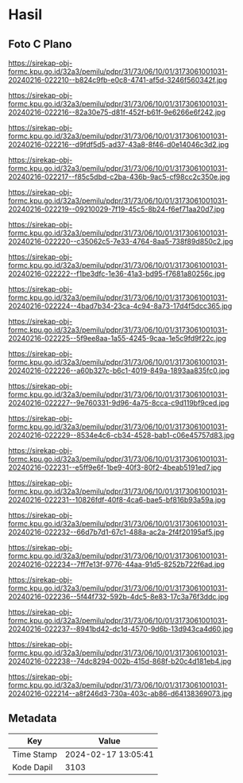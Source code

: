 # Hasil

## Foto C Plano

https://sirekap-obj-formc.kpu.go.id/32a3/pemilu/pdpr/31/73/06/10/01/3173061001031-20240216-022210--b824c9fb-e0c8-4741-af5d-3246f560342f.jpg

https://sirekap-obj-formc.kpu.go.id/32a3/pemilu/pdpr/31/73/06/10/01/3173061001031-20240216-022216--82a30e75-d81f-452f-b61f-9e6266e6f242.jpg

https://sirekap-obj-formc.kpu.go.id/32a3/pemilu/pdpr/31/73/06/10/01/3173061001031-20240216-022216--d9fdf5d5-ad37-43a8-8f46-d0e14046c3d2.jpg

https://sirekap-obj-formc.kpu.go.id/32a3/pemilu/pdpr/31/73/06/10/01/3173061001031-20240216-022217--f85c5dbd-c2ba-436b-9ac5-cf98cc2c350e.jpg

https://sirekap-obj-formc.kpu.go.id/32a3/pemilu/pdpr/31/73/06/10/01/3173061001031-20240216-022219--09210029-7f19-45c5-8b24-f6ef71aa20d7.jpg

https://sirekap-obj-formc.kpu.go.id/32a3/pemilu/pdpr/31/73/06/10/01/3173061001031-20240216-022220--c35062c5-7e33-4764-8aa5-738f89d850c2.jpg

https://sirekap-obj-formc.kpu.go.id/32a3/pemilu/pdpr/31/73/06/10/01/3173061001031-20240216-022222--f1be3dfc-1e36-41a3-bd95-f7681a80256c.jpg

https://sirekap-obj-formc.kpu.go.id/32a3/pemilu/pdpr/31/73/06/10/01/3173061001031-20240216-022224--4bad7b34-23ca-4c94-8a73-17d4f5dcc365.jpg

https://sirekap-obj-formc.kpu.go.id/32a3/pemilu/pdpr/31/73/06/10/01/3173061001031-20240216-022225--5f9ee8aa-1a55-4245-9caa-1e5c9fd9f22c.jpg

https://sirekap-obj-formc.kpu.go.id/32a3/pemilu/pdpr/31/73/06/10/01/3173061001031-20240216-022226--a60b327c-b6c1-4019-849a-1893aa835fc0.jpg

https://sirekap-obj-formc.kpu.go.id/32a3/pemilu/pdpr/31/73/06/10/01/3173061001031-20240216-022227--9e760331-9d96-4a75-8cca-c9d119bf9ced.jpg

https://sirekap-obj-formc.kpu.go.id/32a3/pemilu/pdpr/31/73/06/10/01/3173061001031-20240216-022229--8534e4c6-cb34-4528-bab1-c06e45757d83.jpg

https://sirekap-obj-formc.kpu.go.id/32a3/pemilu/pdpr/31/73/06/10/01/3173061001031-20240216-022231--e5ff9e6f-1be9-40f3-80f2-4beab5191ed7.jpg

https://sirekap-obj-formc.kpu.go.id/32a3/pemilu/pdpr/31/73/06/10/01/3173061001031-20240216-022231--10826fdf-40f8-4ca6-bae5-bf816b93a59a.jpg

https://sirekap-obj-formc.kpu.go.id/32a3/pemilu/pdpr/31/73/06/10/01/3173061001031-20240216-022232--66d7b7d1-67c1-488a-ac2a-2f4f20195af5.jpg

https://sirekap-obj-formc.kpu.go.id/32a3/pemilu/pdpr/31/73/06/10/01/3173061001031-20240216-022234--7ff7e13f-9776-44aa-91d5-8252b722f6ad.jpg

https://sirekap-obj-formc.kpu.go.id/32a3/pemilu/pdpr/31/73/06/10/01/3173061001031-20240216-022236--5f44f732-592b-4dc5-8e83-17c3a76f3ddc.jpg

https://sirekap-obj-formc.kpu.go.id/32a3/pemilu/pdpr/31/73/06/10/01/3173061001031-20240216-022237--8941bd42-dc1d-4570-9d6b-13d943ca4d60.jpg

https://sirekap-obj-formc.kpu.go.id/32a3/pemilu/pdpr/31/73/06/10/01/3173061001031-20240216-022238--74dc8294-002b-415d-868f-b20c4d181eb4.jpg

https://sirekap-obj-formc.kpu.go.id/32a3/pemilu/pdpr/31/73/06/10/01/3173061001031-20240216-022214--a8f246d3-730a-403c-ab86-d64138369073.jpg


## Metadata

| Key        | Value               |
| ---------- | ------------------- |
| Time Stamp | 2024-02-17 13:05:41 |
| Kode Dapil | 3103                |



